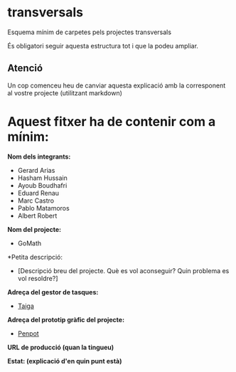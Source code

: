 # transversals
Esquema mínim de carpetes pels projectes transversals

És obligatori seguir aquesta estructura tot i que la podeu ampliar.

## Atenció
Un cop comenceu heu de canviar aquesta explicació amb la corresponent al vostre projecte (utilitzant markdown)

# Aquest fitxer ha de contenir com a mínim:
 **Nom dels integrants:**
- Gerard Arias
- Hasham Hussain
- Ayoub Boudhafri
- Eduard Renau
- Marc Castro
- Pablo Matamoros
- Albert Robert

**Nom del projecte:**
- GoMath

*Petita descripció:
- [Descripció breu del projecte. Què es vol aconseguir? Quin problema es vol resoldre?]

**Adreça del gestor de tasques:**
- [Taiga]([https://tree.taiga.io/project/a23hashusraf-grupohybrido_tr2/timeline](https://tree.taiga.io/project/a23hashusraf-grupohybrido_tr2/timeline))

**Adreça del prototip gràfic del projecte:**
- [Penpot]([https://design.penpot.app/#/view/a0a8e792-b2d2-818e-8005-5cd1e24c61ba?page-id=a0a8e792-b2d2-818e-8005-5cd1e24c61bb&section=interactions&index=0&share-id=a0a8e792-b2d2-818e-8005-5d13afee4a77](https://design.penpot.app/#/view/a0a8e792-b2d2-818e-8005-5cd1e24c61ba?page-id=a0a8e792-b2d2-818e-8005-5cd1e24c61bb&section=interactions&index=0&share-id=a0a8e792-b2d2-818e-8005-5d13afee4a77))
  
 **URL de producció (quan la tingueu)**
   
**Estat: (explicació d'en quin punt està)**
